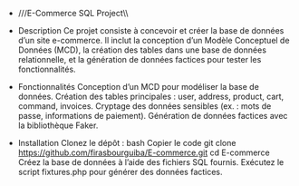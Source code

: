 *    ///E-Commerce SQL Project\\\
* Description
Ce projet consiste à concevoir et créer la base de données d’un site e-commerce. Il inclut la conception d’un Modèle Conceptuel de Données (MCD), la création des tables dans une base de données relationnelle, et la génération de données factices pour tester les fonctionnalités.

* Fonctionnalités
Conception d’un MCD pour modéliser la base de données.
Création des tables principales : user, address, product, cart, command, invoices.
Cryptage des données sensibles (ex. : mots de passe, informations de paiement).
Génération de données factices avec la bibliothèque Faker.
*  Installation
Clonez le dépôt :
bash
Copier le code
git clone https://github.com/firasbourguiba/E-commerce.git
cd E-commerce
Créez la base de données à l’aide des fichiers SQL fournis.
Exécutez le script fixtures.php pour générer des données factices.
